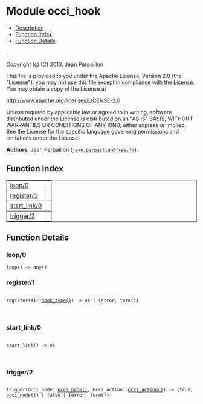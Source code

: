 

# Module occi_hook #
* [Description](#description)
* [Function Index](#index)
* [Function Details](#functions)

.

Copyright (c) (C) 2013, Jean Parpaillon

This file is provided to you under the Apache License,
Version 2.0 (the "License"); you may not use this file
except in compliance with the License.  You may obtain
a copy of the License at

http://www.apache.org/licenses/LICENSE-2.0

Unless required by applicable law or agreed to in writing,
software distributed under the License is distributed on an
"AS IS" BASIS, WITHOUT WARRANTIES OR CONDITIONS OF ANY
KIND, either express or implied.  See the License for the
specific language governing permissions and limitations
under the License.

__Authors:__ Jean Parpaillon ([`jean.parpaillon@free.fr`](mailto:jean.parpaillon@free.fr)).

<a name="index"></a>

## Function Index ##


<table width="100%" border="1" cellspacing="0" cellpadding="2" summary="function index"><tr><td valign="top"><a href="#loop-0">loop/0</a></td><td></td></tr><tr><td valign="top"><a href="#register-1">register/1</a></td><td></td></tr><tr><td valign="top"><a href="#start_link-0">start_link/0</a></td><td></td></tr><tr><td valign="top"><a href="#trigger-2">trigger/2</a></td><td></td></tr></table>


<a name="functions"></a>

## Function Details ##

<a name="loop-0"></a>

### loop/0 ###

`loop() -> any()`

<a name="register-1"></a>

### register/1 ###

<pre><code>
register(X1::<a href="#type-hook_type">hook_type()</a>) -&gt; ok | {error, term()}
</code></pre>
<br />

<a name="start_link-0"></a>

### start_link/0 ###

<pre><code>
start_link() -&gt; ok
</code></pre>
<br />

<a name="trigger-2"></a>

### trigger/2 ###

<pre><code>
trigger(Occi_node::<a href="#type-occi_node">occi_node()</a>, Occi_action::<a href="#type-occi_action">occi_action()</a>) -&gt; {true, <a href="#type-occi_node">occi_node()</a>} | false | {error, term()}
</code></pre>
<br />

